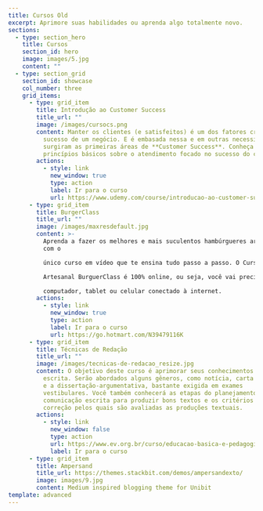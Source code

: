 ```yaml
---
title: Cursos Old
excerpt: Aprimore suas habilidades ou aprenda algo totalmente novo.
sections:
  - type: section_hero
    title: Cursos
    section_id: hero
    image: images/5.jpg
    content: ""
  - type: section_grid
    section_id: showcase
    col_number: three
    grid_items:
      - type: grid_item
        title: Introdução ao Customer Success
        title_url: ""
        image: /images/cursocs.png
        content: Manter os clientes (e satisfeitos) é um dos fatores cruciais para o
          sucesso de um negócio. E é embasada nessa e em outras necessidades que
          surgiram as primeiras áreas de **Customer Success**. Conheça os
          princípios básicos sobre o atendimento focado no sucesso do cliente.
        actions:
          - style: link
            new_window: true
            type: action
            label: Ir para o curso
            url: https://www.udemy.com/course/introducao-ao-customer-success/
      - type: grid_item
        title: BurgerClass
        title_url: ""
        image: /images/maxresdefault.jpg
        content: >-
          Aprenda a fazer os melhores e mais suculentos hambúrgueres artesanais
          com o

          único curso em vídeo que te ensina tudo passo a passo. O Curso de Hambúrguer

          Artesanal BurguerClass é 100% online, ou seja, você vai precisar apenas de um

          computador, tablet ou celular conectado à internet.
        actions:
          - style: link
            new_window: true
            type: action
            label: Ir para o curso
            url: https://go.hotmart.com/N39479116K
      - type: grid_item
        title: Técnicas de Redação
        title_url: ""
        image: /images/tecnicas-de-redacao_resize.jpg
        content: O objetivo deste curso é aprimorar seus conhecimentos sobre a produção
          escrita. Serão abordados alguns gêneros, como notícia, carta do leitor
          e a dissertação-argumentativa, bastante exigida em exames
          vestibulares. Você também conhecerá as etapas do planejamento da
          comunicação escrita para produzir bons textos e os critérios de
          correção pelos quais são avaliadas as produções textuais.
        actions:
          - style: link
            new_window: false
            type: action
            url: https://www.ev.org.br/curso/educacao-basica-e-pedagogia/apoio-a-estudantes/tecnicas-de-redacao
            label: Ir para o curso
      - type: grid_item
        title: Ampersand
        title_url: https://themes.stackbit.com/demos/ampersandexto/
        image: images/9.jpg
        content: Medium inspired blogging theme for Unibit
template: advanced
---
```

